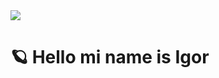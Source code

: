 <img src="https://media.giphy.com/media/TLmoxOb8NoA2PzxYZx/giphy.gif">
<h1>🪐 Hello mi name is Igor </h1>
